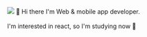 <img src="https://img.shields.io/static/v1?label=Email&message=nesaz0522@naver.com&color=blue"/>
👋  Hi there I'm Web & mobile app developer. 
<br>
<br>
I'm interested in react, so I'm studying now 📖
<br>
